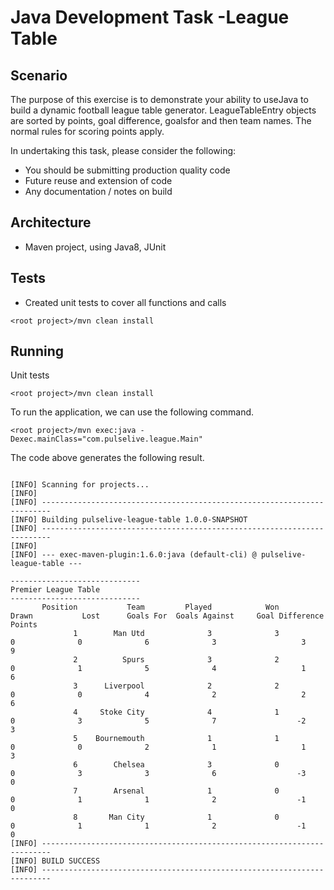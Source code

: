 # Java​ ​Development​ ​Task​ ​-​ ​League​ ​Table
 
Scenario
----------

The​ ​purpose​ ​of​ ​this​ ​exercise​ ​is​ ​to​ ​demonstrate​ ​your​ ​ability​ ​to​ ​use​ ​Java​ ​to​ ​build​ ​a dynamic​ ​football​ ​league​ ​table​ ​generator. LeagueTableEntry​ ​objects​ ​are​ ​sorted​ ​by​ ​points,​ ​goal​ ​difference,​ ​goals​ ​for​ ​and​ ​then team​ ​names.​ ​The​ ​normal​ ​rules​ ​for​ ​scoring​ ​points​ ​apply. 

In​ ​undertaking​ ​this​ ​task,​ ​​please​ ​consider​ ​the​ ​following:
 
- You​ ​should​ ​be​ ​submitting​ ​production​ ​quality​ ​code 
- Future​ ​reuse​ ​and​ ​extension​ ​of​ ​code
- Any​ ​documentation​ ​/ notes​ ​on​ ​build

 
## Architecture
 - Maven project, using Java8, JUnit
    
## Tests
 - Created unit tests to cover all functions and calls
 ```
 <root project>/mvn clean install
 ```
 
## Running
Unit tests
```
<root project>/mvn clean install
```

To run the application, we can use the following command.
```
<root project>/mvn exec:java -Dexec.mainClass="com.pulselive.league.Main"
```

The code above generates the following result.
```

[INFO] Scanning for projects...
[INFO]
[INFO] ------------------------------------------------------------------------
[INFO] Building pulselive-league-table 1.0.0-SNAPSHOT
[INFO] ------------------------------------------------------------------------
[INFO]
[INFO] --- exec-maven-plugin:1.6.0:java (default-cli) @ pulselive-league-table ---

-----------------------------
Premier League Table
-----------------------------
       Position           Team         Played            Won          Drawn           Lost      Goals For  Goals Against     Goal Difference         Points
              1        Man Utd              3              3              0              0              6              3                   3              9
              2          Spurs              3              2              0              1              5              4                   1              6
              3      Liverpool              2              2              0              0              4              2                   2              6
              4     Stoke City              4              1              0              3              5              7                  -2              3
              5    Bournemouth              1              1              0              0              2              1                   1              3
              6        Chelsea              3              0              0              3              3              6                  -3              0
              7        Arsenal              1              0              0              1              1              2                  -1              0
              8       Man City              1              0              0              1              1              2                  -1              0
[INFO] ------------------------------------------------------------------------
[INFO] BUILD SUCCESS
[INFO] ------------------------------------------------------------------------
```